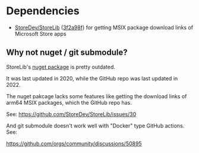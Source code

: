 # Dependencies

- [StoreDev/StoreLib](https://github.com/StoreDev/StoreLib) ([3f2a98f](https://github.com/StoreDev/StoreLib/commit/3f2a98ffede0bf3f78321c194e884fd0aaf14c29)) for getting MSIX package download links of Microsoft Store apps

## Why not nuget / git submodule?

StoreLib's [nuget package](https://www.nuget.org/packages/StoreLib) is pretty outdated. 

It was last updated in 2020, while the GitHub repo was last updated in 2022. 

The nuget pakcage lacks some features like getting the download links of arm64 MSIX packages, which the GitHub repo has.

See: https://github.com/StoreDev/StoreLib/issues/30

And git submodule doesn't work well with "Docker" type GitHub actions. See:

https://github.com/orgs/community/discussions/50895